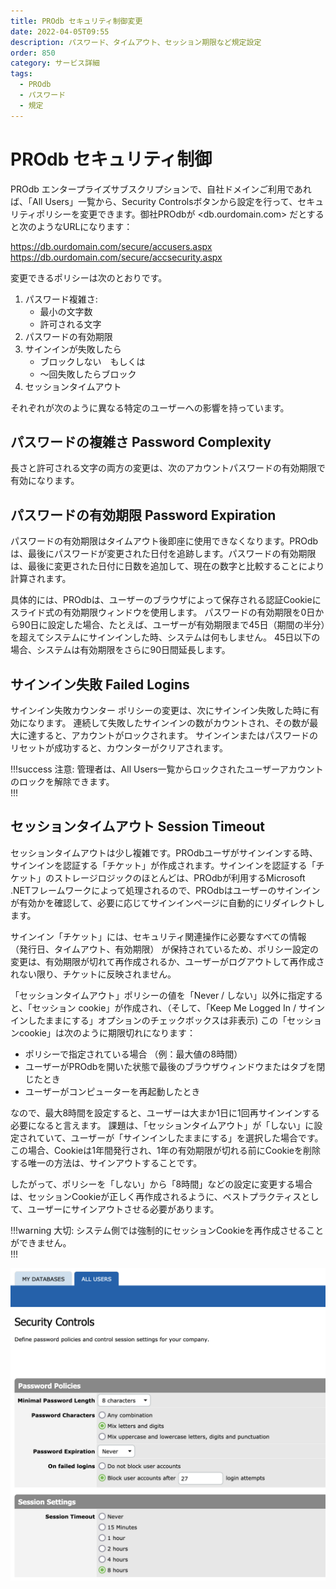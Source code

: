 ```yaml
---
title: PROdb セキュリティ制御変更
date: 2022-04-05T09:55
description: パスワード、タイムアウト、セッション期限など規定設定
order: 850
category: サービス詳細
tags:
  - PROdb
  - パスワード
  - 規定
---
```


# PROdb セキュリティ制御

PROdb エンタープライズサブスクリプションで、自社ドメインご利用であれば、「All Users」一覧から、Security Controlsボタンから設定を行って、セキュリティポリシーを変更できます。御社PROdbが <db.ourdomain.com> だとすると次のようなURLになります：

https://db.ourdomain.com/secure/accusers.aspx  
https://db.ourdomain.com/secure/accsecurity.aspx

変更できるポリシーは次のとおりです。

1. パスワード複雑さ:
   * 最小の文字数
   * 許可される文字
2. パスワードの有効期限
3. サインインが失敗したら
   * ブロックしない　もしくは
   * 〜回失敗したらブロック
4. セッションタイムアウト

それぞれが次のように異なる特定のユーザーへの影響を持っています。

## パスワードの複雑さ Password Complexity

長さと許可される文字の両方の変更は、次のアカウントパスワードの有効期限で有効になります。

## パスワードの有効期限 Password Expiration

パスワードの有効期限はタイムアウト後即座に使用できなくなります。PROdbは、最後にパスワードが変更された日付を追跡します。パスワードの有効期限は、最後に変更された日付に日数を追加して、現在の数字と比較することにより計算されます。

具体的には、PROdbは、ユーザーのブラウザによって保存される認証Cookieにスライド式の有効期限ウィンドウを使用します。 パスワードの有効期限を0日から90日に設定した場合、たとえば、ユーザーが有効期限まで45日（期間の半分）を超えてシステムにサインインした時、システムは何もしません。 45日以下の場合、システムは有効期限をさらに90日間延長します。

## サインイン失敗 Failed Logins

サインイン失敗カウンター ポリシーの変更は、次にサインイン失敗した時に有効になります。 連続して失敗したサインインの数がカウントされ、その数が最大に達すると、アカウントがロックされます。 サインインまたはパスワードのリセットが成功すると、カウンターがクリアされます。

!!!success 注意:
管理者は、All Users一覧からロックされたユーザーアカウントのロックを解除できます。  
!!!

## セッションタイムアウト Session Timeout

セッションタイムアウトは少し複雑です。PROdbユーザがサインインする時、サインインを認証する「チケット」が作成されます。サインインを認証する「チケット」のストレージロジックのほとんどは、PROdbが利用するMicrosoft .NETフレームワークによって処理されるので、PROdbはユーザーのサインインが有効かを確認して、必要に応じてサインインページに自動的にリダイレクトします。

サインイン「チケット」には、セキュリティ関連操作に必要なすべての情報 （発行日、タイムアウト、有効期限） が保持されているため、ポリシー設定の変更は、有効期限が切れて再作成されるか、ユーザーがログアウトして再作成されない限り、チケットに反映されません。

「セッションタイムアウト」ポリシーの値を「Never / しない」以外に指定すると、「セッション cookie」が作成され、（そして、「Keep Me Logged In / サインインしたままにする」オプションのチェックボックスは非表示) この「セッションcookie」は次のように期限切れになります：

* ポリシーで指定されている場合 （例：最大値の8時間）
* ユーザーがPROdbを開いた状態で最後のブラウザウィンドウまたはタブを閉じたとき
* ユーザーがコンピューターを再起動したとき

なので、最大8時間を設定すると、ユーザーは大まか1日に1回再サインインする必要になると言えます。
課題は、「セッションタイムアウト」が「しない」に設定されていて、ユーザーが「サインインしたままにする」を選択した場合です。 この場合、Cookieは1年間発行され、1年の有効期限が切れる前にCookieを削除する唯一の方法は、サインアウトすることです。

したがって、ポリシーを「しない」から「8時間」などの設定に変更する場合は、セッションCookieが正しく再作成されるように、ベストプラクティスとして、ユーザーにサインアウトさせる必要があります。

!!!warning 大切:
システム側では強制的にセッションCookieを再作成させることができません。  
!!!

![図: PROdb Security Controls 画面](/static/figure-prodb-security-controls-screen.png)